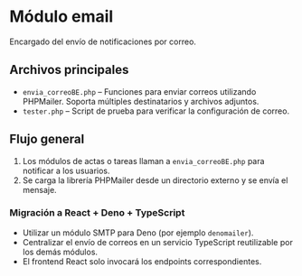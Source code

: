 # Módulo email

Encargado del envío de notificaciones por correo.

## Archivos principales

- `envia_correoBE.php` – Funciones para enviar correos utilizando PHPMailer. Soporta múltiples destinatarios y archivos adjuntos.
- `tester.php` – Script de prueba para verificar la configuración de correo.

## Flujo general

1. Los módulos de actas o tareas llaman a `envia_correoBE.php` para notificar a los usuarios.
2. Se carga la librería PHPMailer desde un directorio externo y se envía el mensaje.

### Migración a React + Deno + TypeScript

- Utilizar un módulo SMTP para Deno (por ejemplo `denomailer`).
- Centralizar el envío de correos en un servicio TypeScript reutilizable por los demás módulos.
- El frontend React solo invocará los endpoints correspondientes.
